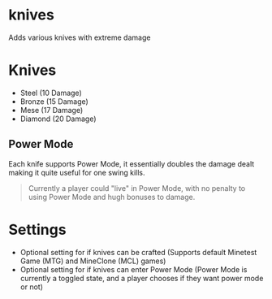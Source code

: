 # knives

Adds various knives with extreme damage

# Knives

* Steel (10 Damage)
* Bronze (15 Damage)
* Mese (17 Damage)
* Diamond (20 Damage)

## Power Mode

Each knife supports Power Mode, it essentially doubles the damage dealt making it quite useful for one swing kills.

> Currently a player could "live" in Power Mode, with no penalty to using Power Mode and hugh bonuses to damage.

# Settings

* Optional setting for if knives can be crafted (Supports default Minetest Game (MTG) and MineClone (MCL) games)
* Optional setting for if knives can enter Power Mode (Power Mode is currently a toggled state, and a player chooses if they want power mode or not)

